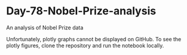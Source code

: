 # Day-78-Nobel-Prize-analysis
An analysis of Nobel Prize data

Unfortunately, plotly graphs cannot be displayed on GitHub. To see the plotly figures, clone the repository and run the notebook locally.
